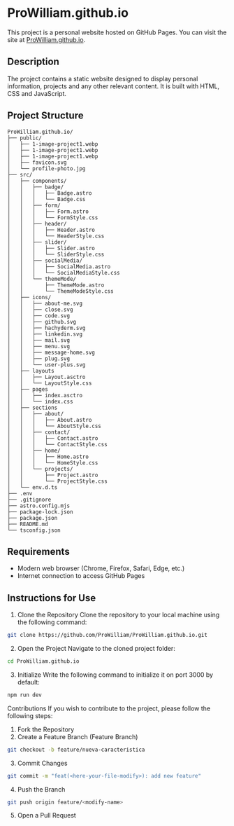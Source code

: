 # ProWilliam.github.io

This project is a personal website hosted on GitHub Pages. You can visit the site at [ProWilliam.github.io](https://prowilliam.github.io/).

## Description

The project contains a static website designed to display personal information, projects and any other relevant content. It is built with HTML, CSS and JavaScript.

## Project Structure

```plaintext
ProWilliam.github.io/
├── public/
│   ├── 1-image-project1.webp
│   ├── 1-image-project1.webp
│   ├── 1-image-project1.webp
│   ├── favicon.svg
│   └── profile-photo.jpg
├── src/
│   ├── components/
│   │   ├── badge/
│   │   │   ├── Badge.astro
│   │   │   └── Badge.css
│   │   ├── form/
│   │   │   ├── Form.astro
│   │   │   └── FormStyle.css
│   │   ├── header/
│   │   │   ├── Header.astro
│   │   │   └── HeaderStyle.css
│   │   ├── slider/
│   │   │   ├── Slider.astro
│   │   │   └── SliderStyle.css
│   │   ├── socialMedia/
│   │   │   ├── SocialMedia.astro
│   │   │   └── SocialMediaStyle.css
│   │   └── themeMode/
│   │       ├── ThemeMode.astro
│   │       └── ThemeModeStyle.css
│   ├── icons/
│   │   ├── about-me.svg
│   │   ├── close.svg
│   │   ├── code.svg
│   │   ├── github.svg
│   │   ├── hachyderm.svg
│   │   ├── linkedin.svg
│   │   ├── mail.svg
│   │   ├── menu.svg
│   │   ├── message-home.svg
│   │   ├── plug.svg
│   │   └── user-plus.svg
│   ├── layouts
│   │   ├── Layout.asctro
│   │   └── LayoutStyle.css
│   ├── pages
│   │   ├── index.asctro
│   │   └── index.css
│   ├── sections
│   │   ├── about/
│   │   │   ├── About.astro
│   │   │   └── AboutStyle.css
│   │   ├── contact/
│   │   │   ├── Contact.astro
│   │   │   └── ContactStyle.css
│   │   ├── home/
│   │   │   ├── Home.astro
│   │   │   └── HomeStyle.css
│   │   └── projects/
│   │       ├── Project.astro
│   │       └── ProjectStyle.css
│   └── env.d.ts
├── .env
├── .gitignore
├── astro.config.mjs
├── package-lock.json 
├── package.json
├── README.md
└── tsconfig.json
```

## Requirements
- Modern web browser (Chrome, Firefox, Safari, Edge, etc.)
- Internet connection to access GitHub Pages

## Instructions for Use
1. Clone the Repository
Clone the repository to your local machine using the following command:
```bash
git clone https://github.com/ProWilliam/ProWilliam.github.io.git
```

2. Open the Project
Navigate to the cloned project folder:
```bash
cd ProWilliam.github.io
```

3. Initialize
Write the following command to initialize it on port 3000 by default:
```bash
npm run dev
```

Contributions
If you wish to contribute to the project, please follow the following steps:

1. Fork the Repository
2. Create a Feature Branch (Feature Branch)
```bash
git checkout -b feature/nueva-caracteristica
```
3. Commit Changes
```bash
git commit -m "feat(<here-your-file-modify>): add new feature"
```
4. Push the Branch
```bash
git push origin feature/<modify-name>
```
5. Open a Pull Request